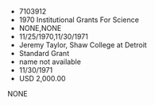 * 7103912
* 1970 Institutional Grants For Science
* NONE,NONE
* 11/25/1970,11/30/1971
* Jeremy Taylor, Shaw College at Detroit
* Standard Grant
* name not available
* 11/30/1971
* USD 2,000.00

NONE